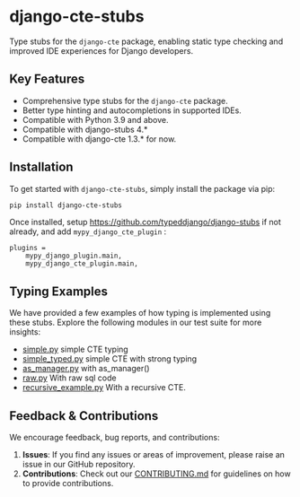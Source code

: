 # django-cte-stubs

Type stubs for the `django-cte` package,
enabling static type checking and improved IDE experiences for Django developers.

## Key Features

- Comprehensive type stubs for the `django-cte` package.
- Better type hinting and autocompletions in supported IDEs.
- Compatible with Python 3.9 and above.
- Compatible with django-stubs 4.*
- Compatible with django-cte 1.3.* for now.

## Installation

To get started with `django-cte-stubs`, simply install the package via pip:

```bash
pip install django-cte-stubs
```

Once installed, setup https://github.com/typeddjango/django-stubs if not already, and add `mypy_django_cte_plugin` :

```
plugins =
    mypy_django_plugin.main,
    mypy_django_cte_plugin.main,
```


## Typing Examples

We have provided a few examples of how typing is implemented using these stubs. Explore the following modules in our test suite for more insights:

- [simple.py](./tests/project/examples/simple.py) simple CTE typing
- [simple_typed.py](./tests/project/examples/simple_typed.py) simple CTE with strong typing
- [as_manager.py](./tests/project/examples/as_manager.py) with as_manager()
- [raw.py](./tests/project/examples/raw.py) With raw sql code
- [recursive_example.py](./tests/project/tests/recursive_example.py) With a recursive CTE.

## Feedback & Contributions

We encourage feedback, bug reports, and contributions:

1. **Issues**: If you find any issues or areas of improvement, please raise an issue in our GitHub repository.
2. **Contributions**: Check out our [CONTRIBUTING.md](./CONTRIBUTING.md) for guidelines on how to provide contributions.
